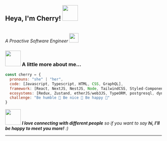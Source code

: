 <h2> Heya, I'm Cherry! <img src="https://media.giphy.com/media/mGcNjsfWAjY5AEZNw6/giphy.gif" width="50"></h2>
</br><em>A Proactive Software Engineer <img src="https://media.giphy.com/media/VgCDAzcKvsR6OM0uWg/giphy.gif" width="30"> </em></p>


### <img src="https://media.giphy.com/media/fDCH4QFi73SEQqapBp/giphy.gif" width="50"> A little more about me...  

```javascript
const cherry = {
  pronouns: "she" | "her",
  code: [Javascript, Typescript, HTML, CSS, GraphQL],
  framework: [React, NextJS, NestJS, Node, TailwindCSS, Styled-Components, Jest],
  ecosystems: [Redux, Zustand, etherJS/web3JS, TypeORM, postgresql, dynamdb, Storybook, Jest, Docker],
  challenge: "Be humble 🌱 Be nice 🌻 Be happy 🌟"
}
```

<img src="https://media.giphy.com/media/v1.Y2lkPTc5MGI3NjExdWVtdDNvdXFrcHJzcWRwanljaDgxZWE3cDRtand6OXp0ZmI1bzJ6dSZlcD12MV9pbnRlcm5hbF9naWZfYnlfaWQmY3Q9cw/VPnfM9bmR0ZaQo3qtK/giphy.gif" width="50"> <em><b>I love connecting with different people</b> so if you want to say <b>hi, I'll be happy to meet you more!</b> :)</em>

---

